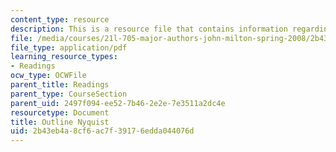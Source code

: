 ```yaml
---
content_type: resource
description: This is a resource file that contains information regarding outline nyquist.
file: /media/courses/21l-705-major-authors-john-milton-spring-2008/2b43eb4a8cf6ac7f39176edda044076d_MIT21L_705S08_nyquist.pdf
file_type: application/pdf
learning_resource_types:
- Readings
ocw_type: OCWFile
parent_title: Readings
parent_type: CourseSection
parent_uid: 2497f094-ee52-7b46-2e2e-7e3511a2dc4e
resourcetype: Document
title: Outline Nyquist
uid: 2b43eb4a-8cf6-ac7f-3917-6edda044076d
---
```

